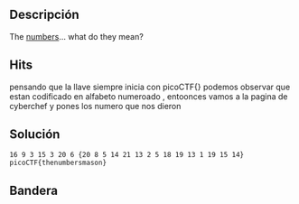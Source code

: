 
## Descripción 

The [numbers](https://jupiter.challenges.picoctf.org/static/f209a32253affb6f547a585649ba4fda/the_numbers.png)... what do they mean?
## Hits
pensando que la llave siempre inicia con picoCTF{}
 podemos observar que estan codificado en alfabeto numeroado , entoonces vamos a la pagina de cyberchef y pones los numero que nos dieron 



## Solución
```
16 9 3 15 3 20 6 {20 8 5 14 21 13 2 5 18 19 13 1 19 15 14}
picoCTF{thenumbersmason}
```


## Bandera